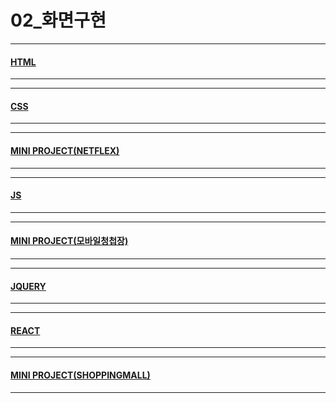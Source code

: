 # 02_화면구현

---
#### [HTML](./HTML/01html.md)
---
---
#### [CSS](./CSS/02css.md)
---
---
#### [MINI PROJECT(NETFLEX)](./MiniProject/03minipj_netflex.md)
---
---
#### [JS](./JS/04js.md)
---
---
#### [MINI PROJECT(모바일청첩장)](./MiniProject/05minipj_wedding.md)
---
---
#### [JQUERY](./06jquery.md)
---
---
#### [REACT](./07react.md)
---
---
#### [MINI PROJECT(SHOPPINGMALL)](./08shopping.md)
---







